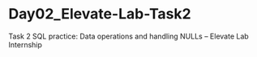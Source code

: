 # Day02_Elevate-Lab-Task2
Task 2 SQL practice: Data operations and handling NULLs – Elevate Lab Internship
